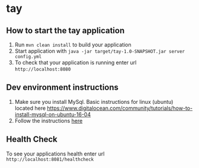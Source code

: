 # tay

How to start the tay application
---

1. Run `mvn clean install` to build your application
1. Start application with `java -jar target/tay-1.0-SNAPSHOT.jar server config.yml`
1. To check that your application is running enter url `http://localhost:8080`

Dev environment instructions
---

1. Make sure you install MySql. Basic instructions for linux (ubuntu) located here https://www.digitalocean.com/community/tutorials/how-to-install-mysql-on-ubuntu-16-04
2. Follow the instructions [here](MySqlInstructions.md)

Health Check
---

To see your applications health enter url `http://localhost:8081/healthcheck`
